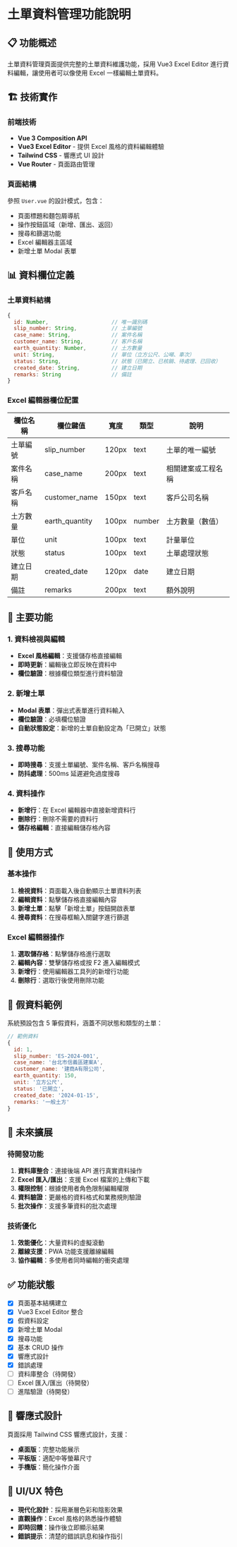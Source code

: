 # 土單資料管理功能說明

## 📋 功能概述

土單資料管理頁面提供完整的土單資料維護功能，採用 Vue3 Excel Editor 進行資料編輯，讓使用者可以像使用 Excel 一樣編輯土單資料。

## 🏗️ 技術實作

### 前端技術
- **Vue 3 Composition API**
- **Vue3 Excel Editor** - 提供 Excel 風格的資料編輯體驗
- **Tailwind CSS** - 響應式 UI 設計
- **Vue Router** - 頁面路由管理

### 頁面結構
參照 `User.vue` 的設計模式，包含：
- 頁面標題和麵包屑導航
- 操作按鈕區域（新增、匯出、返回）
- 搜尋和篩選功能
- Excel 編輯器主區域
- 新增土單 Modal 表單

## 📊 資料欄位定義

### 土單資料結構
```javascript
{
  id: Number,                    // 唯一識別碼
  slip_number: String,           // 土單編號
  case_name: String,             // 案件名稱
  customer_name: String,         // 客戶名稱
  earth_quantity: Number,        // 土方數量
  unit: String,                  // 單位（立方公尺、公噸、車次）
  status: String,                // 狀態（已開立、已核銷、待處理、已回收）
  created_date: String,          // 建立日期
  remarks: String                // 備註
}
```

### Excel 編輯器欄位配置
| 欄位名稱 | 欄位鍵值 | 寬度 | 類型 | 說明 |
|---------|---------|------|------|------|
| 土單編號 | slip_number | 120px | text | 土單的唯一編號 |
| 案件名稱 | case_name | 200px | text | 相關建案或工程名稱 |
| 客戶名稱 | customer_name | 150px | text | 客戶公司名稱 |
| 土方數量 | earth_quantity | 100px | number | 土方數量（數值） |
| 單位 | unit | 100px | text | 計量單位 |
| 狀態 | status | 100px | text | 土單處理狀態 |
| 建立日期 | created_date | 120px | date | 建立日期 |
| 備註 | remarks | 200px | text | 額外說明 |

## 🎯 主要功能

### 1. 資料檢視與編輯
- **Excel 風格編輯**：支援儲存格直接編輯
- **即時更新**：編輯後立即反映在資料中
- **欄位驗證**：根據欄位類型進行資料驗證

### 2. 新增土單
- **Modal 表單**：彈出式表單進行資料輸入
- **欄位驗證**：必填欄位驗證
- **自動狀態設定**：新增的土單自動設定為「已開立」狀態

### 3. 搜尋功能
- **即時搜尋**：支援土單編號、案件名稱、客戶名稱搜尋
- **防抖處理**：500ms 延遲避免過度搜尋

### 4. 資料操作
- **新增行**：在 Excel 編輯器中直接新增資料行
- **刪除行**：刪除不需要的資料行
- **儲存格編輯**：直接編輯儲存格內容

## 🔧 使用方式

### 基本操作
1. **檢視資料**：頁面載入後自動顯示土單資料列表
2. **編輯資料**：點擊儲存格直接編輯內容
3. **新增土單**：點擊「新增土單」按鈕開啟表單
4. **搜尋資料**：在搜尋框輸入關鍵字進行篩選

### Excel 編輯器操作
1. **選取儲存格**：點擊儲存格進行選取
2. **編輯內容**：雙擊儲存格或按 F2 進入編輯模式
3. **新增行**：使用編輯器工具列的新增行功能
4. **刪除行**：選取行後使用刪除功能

## 📝 假資料範例

系統預設包含 5 筆假資料，涵蓋不同狀態和類型的土單：

```javascript
// 範例資料
{
  id: 1,
  slip_number: 'ES-2024-001',
  case_name: '台北市信義區建案A',
  customer_name: '建商A有限公司',
  earth_quantity: 150,
  unit: '立方公尺',
  status: '已開立',
  created_date: '2024-01-15',
  remarks: '一般土方'
}
```

## 🚀 未來擴展

### 待開發功能
1. **資料庫整合**：連接後端 API 進行真實資料操作
2. **Excel 匯入/匯出**：支援 Excel 檔案的上傳和下載
3. **權限控制**：根據使用者角色限制編輯權限
4. **資料驗證**：更嚴格的資料格式和業務規則驗證
5. **批次操作**：支援多筆資料的批次處理

### 技術優化
1. **效能優化**：大量資料的虛擬滾動
2. **離線支援**：PWA 功能支援離線編輯
3. **協作編輯**：多使用者同時編輯的衝突處理

## ✅ 功能狀態

- [x] 頁面基本結構建立
- [x] Vue3 Excel Editor 整合
- [x] 假資料設定
- [x] 新增土單 Modal
- [x] 搜尋功能
- [x] 基本 CRUD 操作
- [x] 響應式設計
- [x] 錯誤處理
- [ ] 資料庫整合（待開發）
- [ ] Excel 匯入/匯出（待開發）
- [ ] 進階驗證（待開發）

## 📱 響應式設計

頁面採用 Tailwind CSS 響應式設計，支援：
- **桌面版**：完整功能展示
- **平板版**：適配中等螢幕尺寸
- **手機版**：簡化操作介面

## 🎨 UI/UX 特色

- **現代化設計**：採用漸層色彩和陰影效果
- **直觀操作**：Excel 風格的熟悉操作體驗
- **即時回饋**：操作後立即顯示結果
- **錯誤提示**：清楚的錯誤訊息和操作指引
